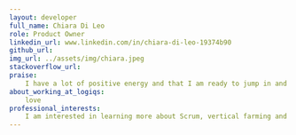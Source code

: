 ```yaml
---
layout: developer
full_name: Chiara Di Leo
role: Product Owner
linkedin_url: www.linkedin.com/in/chiara-di-leo-19374b90
github_url:
img_url: ../assets/img/chiara.jpeg
stackoverflow_url:
praise: 
    I have a lot of positive energy and that I am ready to jump in and eager to learn.
about_working_at_logiqs:
    love
professional_interests: 
    I am interested in learning more about Scrum, vertical farming and becoming a better Product Owner.
---
```



<!-- Add additional content here, you can use Markdown. -->